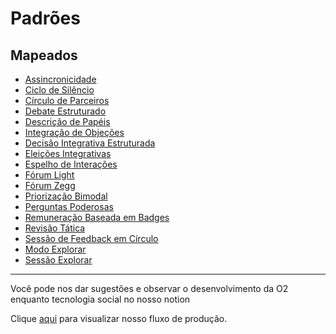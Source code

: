 # Padrões

## Mapeados
* [Assincronicidade](./assincronicidade.md)
* [Ciclo de Silêncio](./ciclo-de-silencio.md)
* [Círculo de Parceiros](./circulo-de-parceiros.md)
* [Debate Estruturado](./debate-estruturado.md)
* [Descrição de Papéis](./descricao-de-papeis.md)
* [Integração de Objeções](./integracao-objecoes.md)
* [Decisão Integrativa Estruturada](./decisao-integrativa.md)
* [Eleições Integrativas](./eleicoes-integrativas.md)
* [Espelho de Interações](./espelho-de-interacoes.md)
* [Fórum Light](./forum-light.md)
* [Fórum Zegg](./forum-zegg.md)
* [Priorização Bimodal](./priorizacao-bimodal.md)
* [Perguntas Poderosas](./perguntas-poderosas.md)
* [Remuneração Baseada em Badges](./remuneracao-baseada-em-badges.md)
* [Revisão Tática](./revisao-tatica.md)
* [Sessão de Feedback em Círculo](./sessao-de-feedback-em-circulo.md)
* [Modo Explorar](./modo-explorar.md)
* [Sessão Explorar](./sessao-explorar.md)

---

Você pode nos dar sugestões e observar o desenvolvimento da O2 enquanto tecnologia social no nosso notion

Clique [aqui](https://www.notion.so/targetteal/e9d33672f1ca462ab169a6405227e607?v=a297812e7c4549888efa3be3d5ed4f97) para visualizar nosso fluxo de produção.
